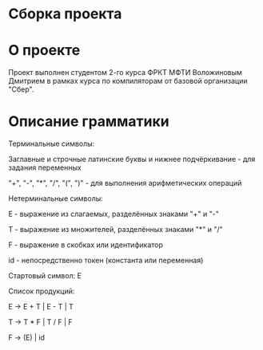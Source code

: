 # Сборка проекта

# О проекте
Проект выполнен студентом 2-го курса ФРКТ МФТИ Воложиновым Дмитрием в рамках курса по компиляторам от базовой организации "Сбер".
# Описание грамматики
Терминальные символы:  

Заглавные и строчные латинские буквы и нижнее подчёркивание - для задания переменных  

"+", "-", "\*", "/", "(", ")" - для выполнения арифметических операций  

Нетерминальные символы:  

E - выражение из слагаемых, разделённых знаками "+" и "-"  

T - выражение из множителей, разделённых знаками "\*" и "/"  

F - выражение в скобках или идентификатор  

id - непосредственно токен (константа или переменная)  

Стартовый символ: E  

Список продукций:  

E -> E + T | E - T | T  

T -> T * F | T / F | F  

F -> (E) | id 

